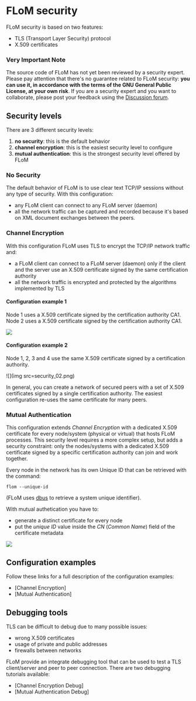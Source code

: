 # FLoM security #
FLoM security is based on two features:

* TLS (Transport Layer Security) protocol
* X.509 certificates

### Very Important Note ###
The source code of FLoM has not yet been reviewed by a security expert.
Please pay attention that there's no guarantee related to FLoM security: **you can use it, in accordance with the terms of the GNU General Public License, at your own risk**.
If you are a security expert and you want to collaborate, please post your feedback using the [Discussion forum](https://sourceforge.net/p/flom/discussion/).

## Security levels ##
There are 3 different security levels:
1. **no security**: this is the default behavior
2. **channel encryption**: this is the easiest security level to configure
3. **mutual authentication**: this is the strongest security level offered by FLoM

### No Security ###
The default behavior of FLoM is to use clear text TCP/IP sessions without any type of security.
With this configuration:

* any FLoM client can connect to any FLoM server (daemon)
* all the network traffic can be captured and recorded because it's based on XML document exchanges between the peers.

### Channel Encryption ###
With this configuration FLoM uses TLS to encrypt the TCP/IP network traffic and:

* a FLoM client can connect to a FLoM server (daemon) only if the client and the server use an X.509 certificate signed by the same certification authority
* all the network traffic is encrypted and protected by the algorithms implemented by TLS

#### Configuration example 1 ####
Node 1 uses a X.509 certificate signed by the certification authority CA1.
Node 2 uses a X.509 certificate signed by the certification authority CA1.

![](src=security_01.png)

#### Configuration example 2 ####
Node 1, 2, 3 and 4 use the same X.509 certificate signed by a certification authority.

![](img src=security_02.png)

In general, you can create a network of secured peers with a set of X.509 certificates signed by a single certification authority. The easiest configuration re-uses the same certificate for many peers.

### Mutual Authentication ###
This configuration extends *Channel Encryption* with a dedicated X.509 certificate for every node/system (physical or virtual) that hosts FLoM processes.
This security level requires a more complex setup, but adds a security constraint: only the nodes/systems with a dedicated X.509 certificate signed by a specific certification authority can join and work together.

Every node in the network has its own Unique ID that can be retrieved with the command:

~~~
flom --unique-id
~~~

(FLoM uses [dbus](http://www.freedesktop.org/software/dbus/) to retrieve a system unique identifier).

With mutual authetication you have to:

* generate a distinct certificate for every node
* put the *unique ID* value inside the *CN* (*Common Name*) field of the certificate metadata

![](src=security_03.png)

## Configuration examples ##
Follow these links for a full description of the configuration examples:

* [Channel Encryption]
* [Mutual Authentication]

## Debugging tools ##
TLS can be difficult to debug due to many possible issues:

* wrong X.509 certificates
* usage of private and public addresses
* firewalls between networks

FLoM provide an integrate debugging tool that can be used to test a TLS client/server and peer to peer connection.
There are two debugging tutorials available:

* [Channel Encryption Debug]
* [Mutual Authentication Debug]

